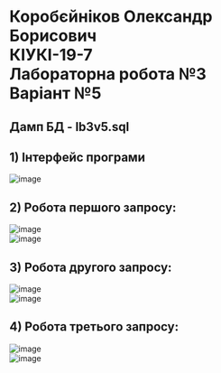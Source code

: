 # Коробєйніков Олександр Борисович <br/> КІУКІ-19-7 <br/> Лабораторна робота №3 <br/> Варіант №5 <br/>
## Дамп БД - lb3v5.sql<br/>
## 1) Інтерфейс програми<br/>
![image](https://user-images.githubusercontent.com/53522039/231154379-c7f34e8d-b9b0-429c-a3bd-ce6b1ce30a4e.png)<br/>
## 2) Робота першого запросу:<br/>
![image](https://user-images.githubusercontent.com/53522039/231154654-0514dafd-7097-4c49-bffb-b2b49f57df87.png)<br/>
![image](https://user-images.githubusercontent.com/53522039/231154508-aeb5f6ac-e0cd-48cd-bdd2-00250d28071c.png)<br/>
## 3) Робота другого запросу:<br/>
![image](https://user-images.githubusercontent.com/53522039/231154771-b4bb4d3d-073b-464b-9472-fd0b90bfdd6d.png)<br/>
![image](https://user-images.githubusercontent.com/53522039/231154873-2dfd86b9-ab58-41ad-ad41-820e298388fc.png)<br/>
## 4) Робота третього запросу: <br/>
![image](https://user-images.githubusercontent.com/53522039/231155104-17409de4-2621-4302-a5db-29d205e3dd3c.png)<br/>
![image](https://user-images.githubusercontent.com/53522039/231155166-7ce64409-f651-4ab9-96ad-17a19d8a9cce.png)<br/>
